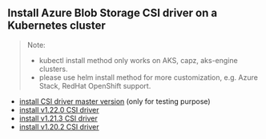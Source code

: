 ## Install Azure Blob Storage CSI driver on a Kubernetes cluster
> Note: 
>  - kubectl install method only works on AKS, capz, aks-engine clusters.
>  - please use helm install method for more customization, e.g. Azure Stack, RedHat OpenShift support.
> 
 - [install CSI driver master version](./install-csi-driver-master.md) (only for testing purpose)
 - [install v1.22.0 CSI driver](./install-csi-driver-v1.22.0.md)
 - [install v1.21.3 CSI driver](./install-csi-driver-v1.21.3.md)
 - [install v1.20.2 CSI driver](./install-csi-driver-v1.20.2.md)
